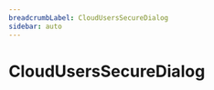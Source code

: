 ```yaml
---
breadcrumbLabel: CloudUsersSecureDialog
sidebar: auto
---
```


# CloudUsersSecureDialog

<ProxySummary/>

<ApiDocs/>
